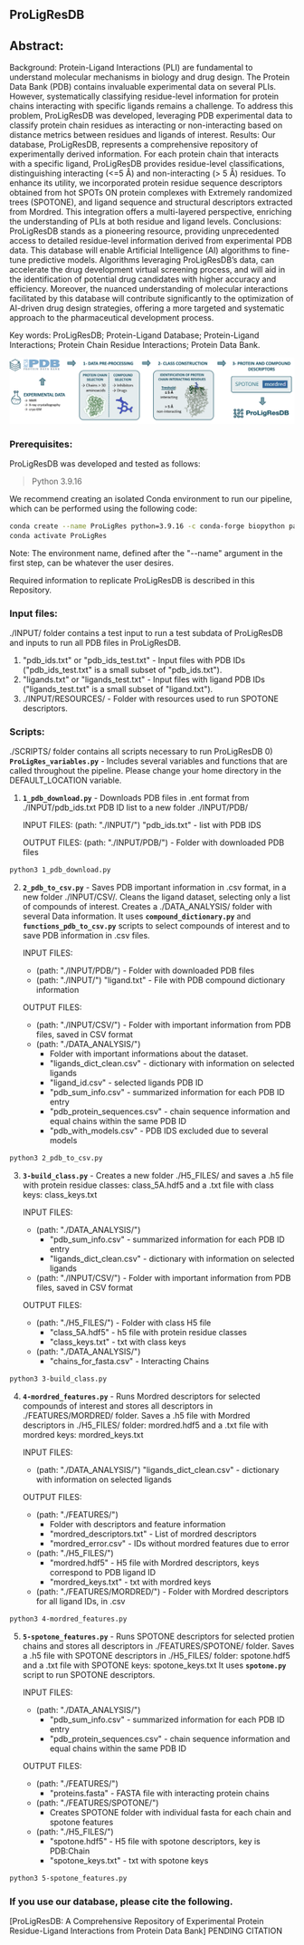 ## ProLigResDB

## Abstract:
Background: Protein-Ligand Interactions (PLI) are fundamental to understand molecular mechanisms in biology and drug design.
The Protein Data Bank (PDB) contains invaluable experimental data on several PLIs. However, systematically classifying residue-level information for protein chains interacting with specific ligands remains a challenge. To address this problem, ProLigResDB was developed, leveraging PDB experimental data to classify protein chain residues as interacting or non-interacting based on distance metrics between residues and ligands of interest.
Results: Our database, ProLigResDB, represents a comprehensive repository of experimentally derived information. For each protein chain that interacts with a specific ligand, ProLigResDB provides residue-level classifications, distinguishing interacting (<=5 Å) and non-interacting (> 5 Å) residues. To enhance its utility, we incorporated protein residue sequence descriptors obtained from hot SPOTs ON protein complexes with Extremely randomized trees (SPOTONE), and ligand sequence and structural descriptors extracted from Mordred. This integration offers a multi-layered perspective, enriching the understanding of PLIs at both residue and ligand levels.
Conclusions: ProLigResDB stands as a pioneering resource, providing unprecedented access to detailed residue-level information derived from experimental PDB data. This database will enable Artificial Intelligence (AI) algorithms to fine-tune predictive models. Algorithms leveraging ProLigResDB’s data, can accelerate the drug development virtual screening process, and will aid in the identification of potential drug candidates with higher accuracy and efficiency. Moreover, the nuanced understanding of molecular interactions facilitated by this database will contribute significantly to the optimization of AI-driven drug design strategies, offering a more targeted and systematic approach to the pharmaceutical development process.

Key words: ProLigResDB; Protein-Ligand Database; Protein-Ligand Interactions; Protein Chain Residue Interactions; Protein Data Bank.

![Graphical Abstract](Graphical_Abstract.png)

### Prerequisites:
ProLigResDB was developed and tested as follows:
> Python 3.9.16

We recommend creating an isolated Conda environment to run our pipeline, which can be performed using the following code:
```bash
conda create --name ProLigRes python=3.9.16 -c conda-forge biopython pandas scipy h5py pyarrow numpy rdkit mordred requests
conda activate ProLigRes
```
Note: The environment name, defined after the "--name" argument in the first step, can be whatever the user desires.

Required information to replicate ProLigResDB is described in this Repository.

### Input files:
./INPUT/ folder contains a test input to run a test subdata of ProLigResDB and inputs to run all PDB files in ProLigResDB.
 1) "pdb_ids.txt" or "pdb_ids_test.txt" - Input files with PDB IDs ("pdb_ids_test.txt" is a small subset of "pdb_ids.txt").
 2) "ligands.txt" or "ligands_test.txt" - Input files with ligand PDB IDs ("ligands_test.txt" is a small subset of "ligand.txt").
 3) ./INPUT/RESOURCES/ - Folder with resources used to run SPOTONE descriptors.

### Scripts:
./SCRIPTS/ folder contains all scripts necessary to run ProLigResDB
 0) **```ProLigRes_variables.py```** - Includes several variables and functions that are called throughout the pipeline.
 Please change your home directory in the DEFAULT_LOCATION variable.
 
 1) **```1_pdb_download.py```** - Downloads PDB files in .ent format from ./INPUT/pdb_ids.txt PDB ID list to a new folder ./INPUT/PDB/

    INPUT FILES: (path: "./INPUT/") "pdb_ids.txt" - list with PDB IDS

    OUTPUT FILES: (path: "./INPUT/PDB/") - Folder with downloaded PDB files

```bash
python3 1_pdb_download.py
```

  2) **```2_pdb_to_csv.py```** - Saves PDB important information in .csv format, in a new folder ./INPUT/CSV/. Cleans the ligand dataset, selecting only a list of compounds of interest. Creates a ./DATA_ANALYSIS/ folder with several Data information.
     It uses **```compound_dictionary.py```** and **```functions_pdb_to_csv.py```** scripts to select compounds of interest and to save PDB information in .csv files.
     
     INPUT FILES:
       - (path: "./INPUT/PDB/") - Folder with downloaded PDB files
       - (path: "./INPUT/") "ligand.txt" - File with PDB compound dictionary information
  
     OUTPUT FILES:
        - (path: "./INPUT/CSV/") - Folder with important information from PDB files, saved in CSV format
        - (path: "./DATA_ANALYSIS/")
           - Folder with important informations about the dataset.
           - "ligands_dict_clean.csv" - dictionary with information on selected ligands
           - "ligand_id.csv" - selected ligands PDB ID
           - "pdb_sum_info.csv" - summarized information for each PDB ID entry
           - "pdb_protein_sequences.csv" - chain sequence information and equal chains within the same PDB ID
           - "pdb_with_models.csv" - PDB IDS excluded due to several models

```bash
python3 2_pdb_to_csv.py
```

3) **```3-build_class.py```** - Creates a new folder ./H5_FILES/ and saves a .h5 file with protein residue classes: class_5A.hdf5 and a .txt file with class keys: class_keys.txt
   
   INPUT FILES:
     - (path: "./DATA_ANALYSIS/")
       - "pdb_sum_info.csv" - summarized information for each PDB ID entry
       - "ligands_dict_clean.csv" - dictionary with information on selected ligands
     - (path: "./INPUT/CSV/") - Folder with important information from PDB files, saved in CSV format
       
   OUTPUT FILES:
      - (path: "./H5_FILES/") - Folder with class H5 file
        - "class_5A.hdf5" - h5 file with protein residue classes
        - "class_keys.txt" - txt with class keys
      - (path: "./DATA_ANALYSIS/")
        - "chains_for_fasta.csv" - Interacting Chains
       
```bash
python3 3-build_class.py
```

4) **```4-mordred_features.py```** - Runs Mordred descriptors for selected compounds of interest and stores all descriptors in ./FEATURES/MORDRED/ folder. Saves a .h5 file with Mordred descriptors in ./H5_FILES/ folder: mordred.hdf5 and a .txt file with mordred keys: mordred_keys.txt
   
   INPUT FILES:
     - (path: "./DATA_ANALYSIS/") "ligands_dict_clean.csv" - dictionary with information on selected ligands
       
   OUTPUT FILES:
     - (path: "./FEATURES/")
       - Folder with descriptors and feature information
       - "mordred_descriptors.txt" - List of mordred descriptors
       - "mordred_error.csv" - IDs without mordred features due to error
     - (path: "./H5_FILES/")
       - "mordred.hdf5" - H5 file with Mordred descriptors, keys correspond to PDB ligand ID
       - "mordred_keys.txt" - txt with mordred keys
     - (path: "./FEATURES/MORDRED/") - Folder with Mordred descriptors for all ligand IDs, in .csv
  
```bash
python3 4-mordred_features.py
```

5) **```5-spotone_features.py```** - Runs SPOTONE descriptors for selected protien chains and stores all descriptors in ./FEATURES/SPOTONE/ folder. Saves a .h5 file with SPOTONE descriptors in ./H5_FILES/ folder: spotone.hdf5 and a .txt file with SPOTONE keys: spotone_keys.txt
   It uses **```spotone.py```** script to run SPOTONE descriptors.
   
   INPUT FILES:
     - (path: "./DATA_ANALYSIS/")
         - "pdb_sum_info.csv" - summarized information for each PDB ID entry
         - "pdb_protein_sequences.csv" - chain sequence information and equal chains within the same PDB ID
           
   OUTPUT FILES:
     - (path: "./FEATURES/")
         - "proteins.fasta" - FASTA file with interacting protein chains
     - (path: "./FEATURES/SPOTONE/")
         - Creates SPOTONE folder with individual fasta for each chain and spotone features
     - (path: "./H5_FILES/")
         - "spotone.hdf5" - H5 file with spotone descriptors, key is PDB:Chain
         - "spotone_keys.txt" - txt with spotone keys

```bash
python3 5-spotone_features.py
```

### If you use our database, please cite the following.

[ProLigResDB: A Comprehensive Repository of Experimental Protein Residue-Ligand Interactions from Protein Data Bank] PENDING CITATION
